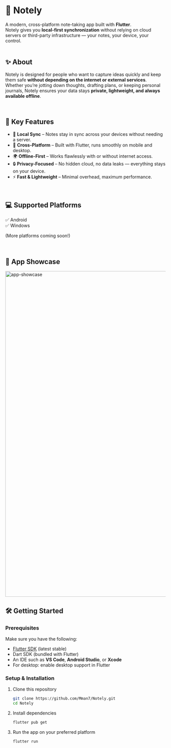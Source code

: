 # 📝 Notely  

A modern, cross-platform note-taking app built with **Flutter**.  
Notely gives you **local-first synchronization** without relying on cloud servers or third-party infrastructure — your notes, your device, your control.  
<br/>

## ✨ About  

Notely is designed for people who want to capture ideas quickly and keep them safe **without depending on the internet or external services**.  
Whether you’re jotting down thoughts, drafting plans, or keeping personal journals, Notely ensures your data stays **private, lightweight, and always available offline**.  

<br/>

## 🚀 Key Features  

- 🔄 **Local Sync** – Notes stay in sync across your devices without needing a server.  
- 📱 **Cross-Platform** – Built with Flutter, runs smoothly on mobile and desktop.  
- 🌍 **Offline-First** – Works flawlessly with or without internet access.  
- 🔒 **Privacy-Focused** – No hidden cloud, no data leaks — everything stays on your device.  
- ⚡ **Fast & Lightweight** – Minimal overhead, maximum performance.  

<br/>

## 💻 Supported Platforms  

✅ Android  
✅ Windows  

(More platforms coming soon!)  

<br/>

## 📸 App Showcase  

<img width="720" height="1024" alt="app-showcase" src="https://github.com/user-attachments/assets/5df9939b-9750-4c63-a34b-0f4df162efac" />  

<br/>

## 🛠️ Getting Started  

### Prerequisites  

Make sure you have the following:  
- [Flutter SDK](https://flutter.dev) (latest stable)  
- Dart SDK (bundled with Flutter)  
- An IDE such as **VS Code**, **Android Studio**, or **Xcode**  
- For desktop: enable desktop support in Flutter  

### Setup & Installation  

1. Clone this repository  
   ```bash
   git clone https://github.com/Mman7/Notely.git
   cd Notely
   ```
2. Install dependencies
    ```bash
   flutter pub get
   ```

3. Run the app on your preferred platform
    ```bash
   flutter run
   ```
